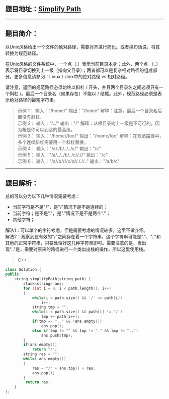 ## 题目地址：[Simplify Path](https://leetcode.com/problems/simplify-path/)
---
## 题目简介：
以Unix风格给出一个文件的绝对路径，需要对齐进行简化。或者换句话说，将其转换为规范路径。   

在Unix风格的文件系统中，一个点（.）表示当前目录本身；此外，两个点 （..） 表示将目录切换到上一级（指向父目录）；两者都可以是复杂相对路径的组成部分。更多信息请参阅：Linux / Unix中的绝对路径 vs 相对路径。    

请注意，返回的规范路径必须始终以斜杠 / 开头，并且两个目录名之间必须只有一个斜杠 /。最后一个目录名（如果存在）不能以 / 结尾。此外，规范路径必须是表示绝对路径的最短字符串。   

> 示例 1：  输入："/home/"  输出："/home"  解释：注意，最后一个目录名后面没有斜杠。    
> 示例 2：  输入："/../"  输出："/"  解释：从根目录向上一级是不可行的，因为根是你可以到达的最高级。    
> 示例 3：  输入："/home//foo/"  输出："/home/foo"  解释：在规范路径中，多个连续斜杠需要用一个斜杠替换。    
> 示例 4：  输入："/a/./b/../../c/"  输出："/c"    
> 示例 5：  输入："/a/../../b/../c//.//"  输出："/c"    
> 示例 6：  输入："/a//b////c/d//././/.."  输出："/a/b/c"     

---
## 题目解析：   
总的可以分为以下几种情况需要考虑：   
+ 当前字符是不是"/"，是"/"情况下是不是连续的；   
+ 当前字符；是不是"."，是"."情况下是不是两个"."；   
+ 其他字符；   

解法1：可以单个的字符考虑，但是需要考虑的情况较多，这里不做介绍。     
解法2：观察到在有效的"/"之间存在着一个字符串，这个字符串可能是"."、".."和其他的正常字符串，只要处理好这几种字符串即可。需要注意的是，当出现".."是，需要对原来的路径进行一个类似出栈的操作，所以这里使用栈。
> C++：

```c++
class Solution {
public:
    string simplifyPath(string path) {
        stack<string> ans;
        for (int i = 0; i < path.length(); i++)
        {
            while(i < path.size() && '/' == path[i])
                i++;
            string tmp = "";
            while(i < path.size() && path[i] != '/')
                tmp += path[i++];
            if(tmp == ".." && !ans.empty())
                ans.pop();
            else if(tmp != "" && tmp != "." && tmp != "..")
                ans.push(tmp);
        }
        if(ans.empty())
            return "/";
        string res = "";
        while(!ans.empty())
        {
            res = "/" + ans.top() + res;
            ans.pop();
        }
         return res;
    }
};
```
